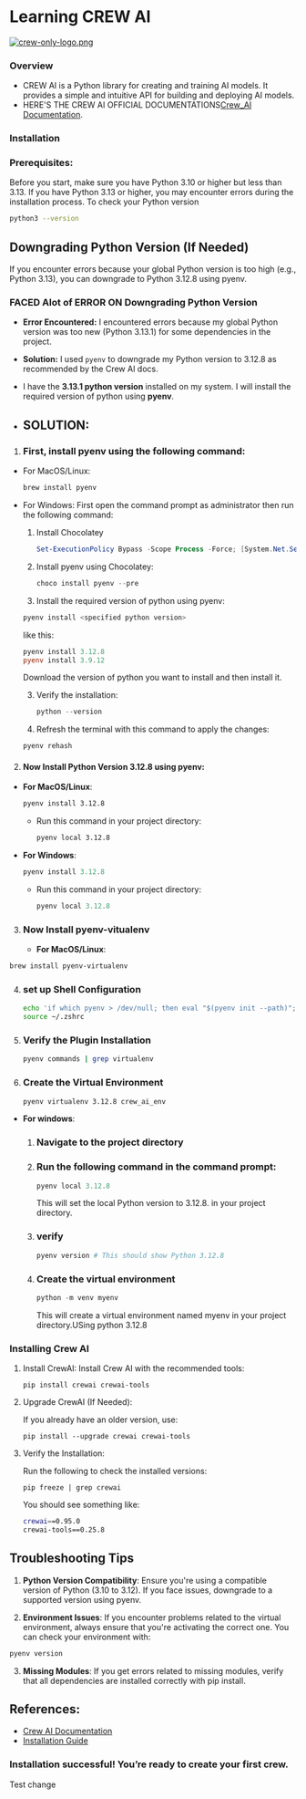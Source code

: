 # **Learning CREW AI**

[![crew-only-logo.png](https://i.postimg.cc/G3xn0D6W/crew-only-logo.png)](https://postimg.cc/F1zB3Yrp)

### **Overview**

- CREW AI is a Python library for creating and training AI models. It provides a simple and intuitive API for building and deploying AI models.
- HERE'S THE CREW AI OFFICIAL DOCUMENTATIONS[Crew_AI Documentation](https://docs.crewai.com/introduction).

### **Installation**

### Prerequisites:

Before you start, make sure you have Python 3.10 or higher but less than 3.13. If you have Python 3.13 or higher, you may encounter errors during the installation process.
To check your Python version

```bash
python3 --version

```

## **Downgrading Python Version (If Needed)**

If you encounter errors because your global Python version is too high (e.g., Python 3.13), you can downgrade to Python 3.12.8 using pyenv.

### **FACED Alot of ERROR ON Downgrading Python Version**

- **Error Encountered:** I encountered errors because my global Python version was too new (Python 3.13.1) for some dependencies in the project.
- **Solution:** I used `pyenv` to downgrade my Python version to 3.12.8 as recommended by the Crew AI docs.
- I have the **3.13.1 python version** installed on my system. I will install the required version of python using **pyenv**.

- ## SOLUTION:

1. ### First, install **pyenv** using the following command:

- For MacOS/Linux:

  ```bash
  brew install pyenv

  ```

- For Windows:
  First open the command prompt as administrator then run the following command:

  1. Install Chocolatey

     ```powershell
     Set-ExecutionPolicy Bypass -Scope Process -Force; [System.Net.ServicePointManager]::SecurityProtocol = [System.Net.SecurityProtocolType]::Tls12; iex ((New-Object System.Net.WebClient).DownloadString('https://community.chocolatey.org/install.ps1'))

     ```

  2. Install pyenv using Chocolatey:

     ```powershell
     choco install pyenv --pre

     ```

  3. Install the required version of python using pyenv:

  ```powershell
  pyenv install <specified python version>
  ```

  like this:

  ```powershell
  pyenv install 3.12.8
  pyenv install 3.9.12
  ```

  Download the version of python you want to install and then install it.

  3. Verify the installation:

     ```powershell
     python --version
     ```

  4. Refresh the terminal with this command to apply the changes:

  ```powershell
  pyenv rehash
  ```

2. #### Now Install Python Version 3.12.8 using pyenv:

- **For MacOS/Linux**:
  ```bash
  pyenv install 3.12.8
  ```
  - Run this command in your project directory:
    ```bash
    pyenv local 3.12.8
    ```
- **For Windows**:
  ```powershell
  pyenv install 3.12.8
  ```
  - Run this command in your project directory:
    ```powershell
    pyenv local 3.12.8
    ```

3. ### Now Install pyenv-vitualenv
   - **For MacOS/Linux**:

```bash
brew install pyenv-virtualenv
```

4. ### set up Shell Configuration
   ```bash
   echo 'if which pyenv > /dev/null; then eval "$(pyenv init --path)"; eval "$(pyenv init -)"; eval "$(pyenv virtualenv-init -)"; fi' >> ~/.zshrc
   source ~/.zshrc
   ```
5. ### Verify the Plugin Installation

   ```bash
   pyenv commands | grep virtualenv

   ```

6. ### Create the Virtual Environment
   ```bash
   pyenv virtualenv 3.12.8 crew_ai_env
   ```

- **For windows**:

  1.  ### Navigate to the project directory

  2.  ### Run the following command in the command prompt:
      ```powershell
      pyenv local 3.12.8
      ```
      This will set the local Python version to 3.12.8. in your project directory.
  3.  ### verify
      ```powershell
      pyenv version # This should show Python 3.12.8
      ```
  4.  ### Create the virtual environment
      ```powershell
      python -m venv myenv
      ```
      This will create a virtual environment named myenv in your project directory.USing python 3.12.8

### **Installing Crew AI**

1. Install CrewAI:
   Install Crew AI with the recommended tools:

   ```Terminal
   pip install crewai crewai-tools

   ```

2. Upgrade CrewAI (If Needed):

   If you already have an older version, use:

   ```Terminal
   pip install --upgrade crewai crewai-tools

   ```

3. Verify the Installation:

   Run the following to check the installed versions:

   ```Terminal
   pip freeze | grep crewai
   ```

   You should see something like:

   ```bash
   crewai==0.95.0
   crewai-tools==0.25.8
   ```

## **Troubleshooting Tips**

1. **Python Version Compatibility**: Ensure you're using a compatible version of Python (3.10 to 3.12). If you face issues, downgrade to a supported version using pyenv.

2. **Environment Issues**: If you encounter problems related to the virtual environment, always ensure that you're activating the correct one. You can check your environment with:

```bash
pyenv version
```

3. **Missing Modules**: If you get errors related to missing modules, verify that all dependencies are installed correctly with pip install.

## References:

- [Crew AI Documentation](https://crew.ai/docs/)
- [Installation Guide](https://docs.crewai.com/installation)

### Installation successful! You’re ready to create your first crew.

Test change
